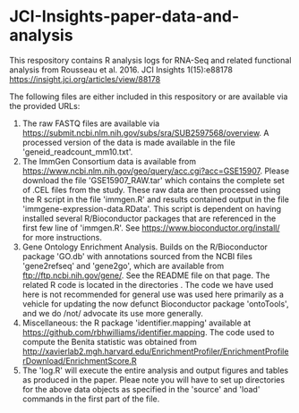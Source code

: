 # JCI-Insights-paper-data-and-analysis

This respository contains R analysis logs for RNA-Seq and related functional analysis from Rousseau et al. 2016. JCI Insights 1(15):e88178 https://insight.jci.org/articles/view/88178

The following files are either included in this respository or are available via the provided URLs:
1. The raw FASTQ files are available via https://submit.ncbi.nlm.nih.gov/subs/sra/SUB2597568/overview. A processed version of the data is made available in the file 'geneid_readcount_mm10.txt'.
2. The ImmGen Consortium data is available from https://www.ncbi.nlm.nih.gov/geo/query/acc.cgi?acc=GSE15907. Please download the file 'GSE15907_RAW.tar' which contains the complete set of .CEL files from the study. These raw data are then processed using the R script in the file 'immgen.R' and results contained output in the file 'immgene-expression-data.RData'. This script is dependent on having installed several R/Bioconductor packages that are referenced in the first few line of 'immgen.R'. See https://www.bioconductor.org/install/ for more instructions.
3. Gene Ontology Enrichment Analysis. Builds on the R/Bioconductor package 'GO.db' with annotations sourced from the NCBI files 'gene2refseq' and 'gene2go', which are available from ftp://ftp.ncbi.nih.gov/gene/. See the README file on that page. The related R code is located in the directories . The code we have used here is not recommended for general use was used here primarily as a vehicle for updating the now defunct Bioconductor package 'ontoTools', and we do /not/ advocate its use more generally.
4. Miscellaneous: the R package 'identifier.mapping' available at https://github.com/rbhwilliams/identifier.mapping. The code used to compute the Benita statistic was obtained from http://xavierlab2.mgh.harvard.edu/EnrichmentProfiler/EnrichmentProfilerDownload/EnrichmentScore.R
5. The 'log.R' will execute the entire analysis and output figures and tables as produced in the paper. Pleae note you will have to set up directories for the above data objects as specified in the 'source' and 'load' commands in the first part of the file.
